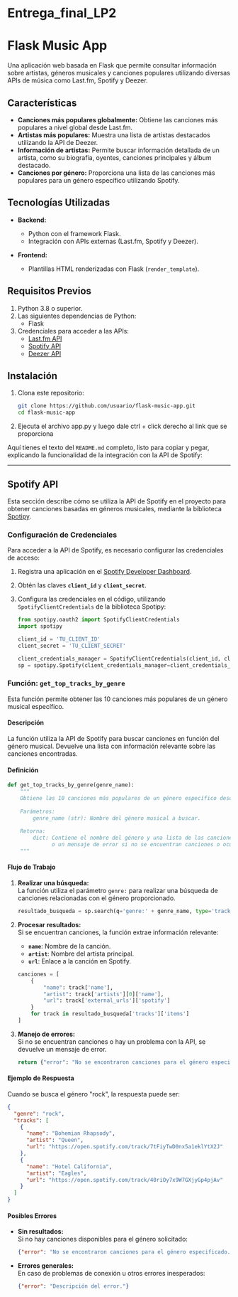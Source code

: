 # Entrega_final_LP2
# Flask Music App

Una aplicación web basada en Flask que permite consultar información sobre artistas, géneros musicales y canciones populares utilizando diversas APIs de música como Last.fm, Spotify y Deezer.

## Características

- **Canciones más populares globalmente:** Obtiene las canciones más populares a nivel global desde Last.fm.
- **Artistas más populares:** Muestra una lista de artistas destacados utilizando la API de Deezer.
- **Información de artistas:** Permite buscar información detallada de un artista, como su biografía, oyentes, canciones principales y álbum destacado.
- **Canciones por género:** Proporciona una lista de las canciones más populares para un género específico utilizando Spotify.

## Tecnologías Utilizadas

- **Backend:**
  - Python con el framework Flask.
  - Integración con APIs externas (Last.fm, Spotify y Deezer).

- **Frontend:**
  - Plantillas HTML renderizadas con Flask (`render_template`).

## Requisitos Previos

1. Python 3.8 o superior.
2. Las siguientes dependencias de Python:
   - Flask
3. Credenciales para acceder a las APIs:
   - [Last.fm API](https://www.last.fm/api)
   - [Spotify API](https://developer.spotify.com/)
   - [Deezer API](https://developers.deezer.com/)

## Instalación

1. Clona este repositorio:
   ```bash
   git clone https://github.com/usuario/flask-music-app.git
   cd flask-music-app
2. Ejecuta el archivo app.py y luego dale ctrl + click derecho al link que se proporciona

Aquí tienes el texto del `README.md` completo, listo para copiar y pegar, explicando la funcionalidad de la integración con la API de Spotify:

---

## Spotify API

Esta sección describe cómo se utiliza la API de Spotify en el proyecto para obtener canciones basadas en géneros musicales, mediante la biblioteca [Spotipy](https://spotipy.readthedocs.io/).

### Configuración de Credenciales

Para acceder a la API de Spotify, es necesario configurar las credenciales de acceso:

1. Registra una aplicación en el [Spotify Developer Dashboard](https://developer.spotify.com/dashboard/).
2. Obtén las claves **`client_id`** y **`client_secret`**.
3. Configura las credenciales en el código, utilizando `SpotifyClientCredentials` de la biblioteca Spotipy:

   ```python
   from spotipy.oauth2 import SpotifyClientCredentials
   import spotipy

   client_id = 'TU_CLIENT_ID'
   client_secret = 'TU_CLIENT_SECRET'

   client_credentials_manager = SpotifyClientCredentials(client_id, client_secret)
   sp = spotipy.Spotify(client_credentials_manager=client_credentials_manager)
   ```

### Función: `get_top_tracks_by_genre`

Esta función permite obtener las 10 canciones más populares de un género musical específico.

#### Descripción

La función utiliza la API de Spotify para buscar canciones en función del género musical. Devuelve una lista con información relevante sobre las canciones encontradas.

#### Definición

```python
def get_top_tracks_by_genre(genre_name):
    """
    Obtiene las 10 canciones más populares de un género específico desde la API de Spotify.
    
    Parámetros:
        genre_name (str): Nombre del género musical a buscar.
        
    Retorna:
        dict: Contiene el nombre del género y una lista de las canciones encontradas, 
              o un mensaje de error si no se encuentran canciones o ocurre un problema.
    """
```

#### Flujo de Trabajo

1. **Realizar una búsqueda:**  
   La función utiliza el parámetro `genre:` para realizar una búsqueda de canciones relacionadas con el género proporcionado.  
   ```python
   resultado_busqueda = sp.search(q='genre:' + genre_name, type='track', limit=10)
   ```

2. **Procesar resultados:**  
   Si se encuentran canciones, la función extrae información relevante:
   - **`name`**: Nombre de la canción.
   - **`artist`**: Nombre del artista principal.
   - **`url`**: Enlace a la canción en Spotify.

   ```python
   canciones = [
       {
           "name": track['name'],
           "artist": track['artists'][0]['name'],
           "url": track['external_urls']['spotify']
       }
       for track in resultado_busqueda['tracks']['items']
   ]
   ```

3. **Manejo de errores:**  
   Si no se encuentran canciones o hay un problema con la API, se devuelve un mensaje de error.

   ```python
   return {"error": "No se encontraron canciones para el género especificado."}
   ```

#### Ejemplo de Respuesta

Cuando se busca el género "rock", la respuesta puede ser:

```json
{
  "genre": "rock",
  "tracks": [
    {
      "name": "Bohemian Rhapsody",
      "artist": "Queen",
      "url": "https://open.spotify.com/track/7tFiyTwD0nx5a1eklYtX2J"
    },
    {
      "name": "Hotel California",
      "artist": "Eagles",
      "url": "https://open.spotify.com/track/40riOy7x9W7GXjyGp4pjAv"
    }
  ]
}
```

#### Posibles Errores

- **Sin resultados:**  
  Si no hay canciones disponibles para el género solicitado:
  ```json
  {"error": "No se encontraron canciones para el género especificado."}
  ```

- **Errores generales:**  
  En caso de problemas de conexión u otros errores inesperados:
  ```json
  {"error": "Descripción del error."}
  ```
